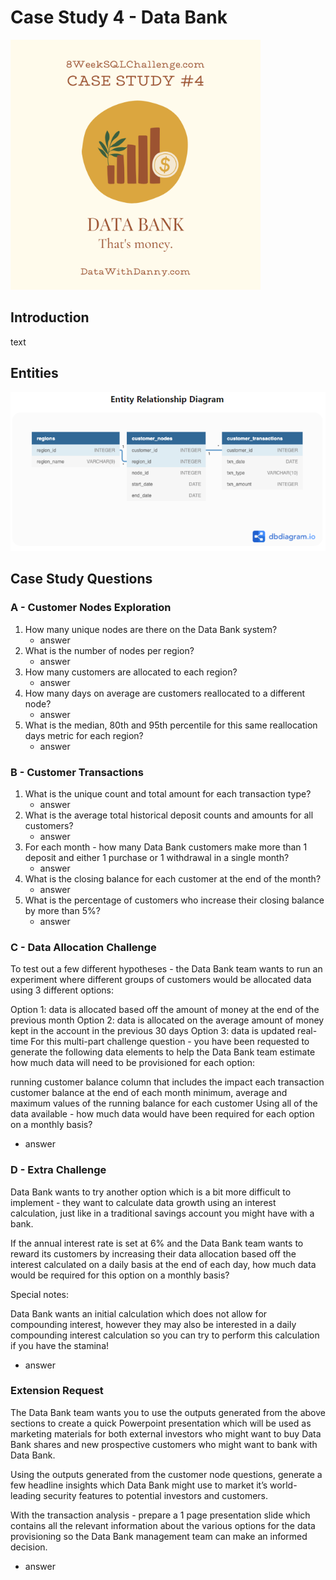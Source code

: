 # Case Study 4 - Data Bank
<img src ="https://github.com/lion-star-gold/8-week-SQL-challenge/blob/main/Case%20Study%204%20-%20Data%20Bank/4_main_image.png" width="400">

## Introduction
text

## Entities
<img src = "https://github.com/lion-star-gold/8-week-SQL-challenge/blob/main/Case%20Study%204%20-%20Data%20Bank/ERD.PNG">

## Case Study Questions
### A - Customer Nodes Exploration
1. How many unique nodes are there on the Data Bank system?
   * answer
2. What is the number of nodes per region?
   * answer
3. How many customers are allocated to each region?
   * answer
4. How many days on average are customers reallocated to a different node?
   * answer
5. What is the median, 80th and 95th percentile for this same reallocation days metric for each region?
   * answer
### B - Customer Transactions
1. What is the unique count and total amount for each transaction type?
   * answer
2. What is the average total historical deposit counts and amounts for all customers?
   * answer
3. For each month - how many Data Bank customers make more than 1 deposit and either 1 purchase or 1 withdrawal in a single month?
   * answer
4. What is the closing balance for each customer at the end of the month?
   * answer
5. What is the percentage of customers who increase their closing balance by more than 5%?
   * answer
### C - Data Allocation Challenge
To test out a few different hypotheses - the Data Bank team wants to run an experiment where different groups of customers would be allocated data using 3 different options:

Option 1: data is allocated based off the amount of money at the end of the previous month
Option 2: data is allocated on the average amount of money kept in the account in the previous 30 days
Option 3: data is updated real-time
For this multi-part challenge question - you have been requested to generate the following data elements to help the Data Bank team estimate how much data will need to be provisioned for each option:

running customer balance column that includes the impact each transaction
customer balance at the end of each month
minimum, average and maximum values of the running balance for each customer
Using all of the data available - how much data would have been required for each option on a monthly basis?
* answer

### D - Extra Challenge
Data Bank wants to try another option which is a bit more difficult to implement - they want to calculate data growth using an interest calculation, just like in a traditional savings account you might have with a bank.

If the annual interest rate is set at 6% and the Data Bank team wants to reward its customers by increasing their data allocation based off the interest calculated on a daily basis at the end of each day, how much data would be required for this option on a monthly basis?

Special notes:

Data Bank wants an initial calculation which does not allow for compounding interest, however they may also be interested in a daily compounding interest calculation so you can try to perform this calculation if you have the stamina!
* answer
### Extension Request
The Data Bank team wants you to use the outputs generated from the above sections to create a quick Powerpoint presentation which will be used as marketing materials for both external investors who might want to buy Data Bank shares and new prospective customers who might want to bank with Data Bank.

Using the outputs generated from the customer node questions, generate a few headline insights which Data Bank might use to market it’s world-leading security features to potential investors and customers.

With the transaction analysis - prepare a 1 page presentation slide which contains all the relevant information about the various options for the data provisioning so the Data Bank management team can make an informed decision.
* answer
